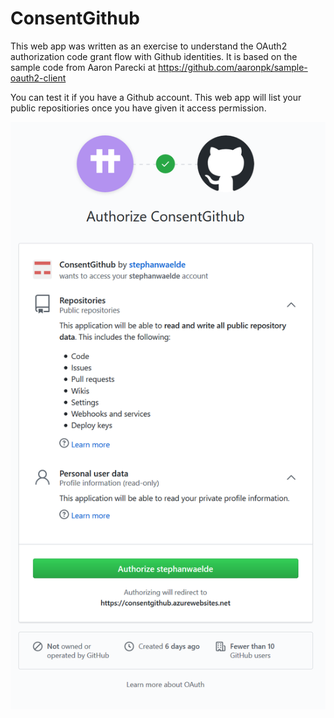 # ConsentGithub

This web app was written as an exercise to understand the OAuth2 authorization code grant flow with Github identities. It is based on the sample code from Aaron Parecki at https://github.com/aaronpk/sample-oauth2-client

You can test it if you have a Github account. This web app will list your public repositiories once you have given it access permission.

![Authorize ConsentGithub](AuthorizeConsentGithub.png)
